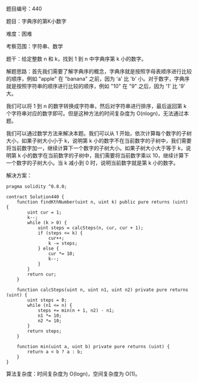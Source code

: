 题目编号：440

题目：字典序的第K小数字

难度：困难

考察范围：字符串、数学

题干：给定整数 n 和 k，找到 1 到 n 中字典序第 k 小的数字。

解题思路：首先我们需要了解字典序的概念，字典序就是按照字母表顺序进行比较的顺序，例如 "apple" 在 "banana" 之前，因为 'a' 比 'b' 小。对于数字，字典序就是按照字符串的顺序进行比较的顺序，例如 "10" 在 "9" 之后，因为 '1' 比 '9' 大。

我们可以将 1 到 n 的数字转换成字符串，然后对字符串进行排序，最后返回第 k 个字符串对应的数字即可。但是这种方法的时间复杂度为 O(nlogn)，无法通过本题。

我们可以通过数学方法来解决本题。我们可以从 1 开始，依次计算每个数字的子树大小，如果子树大小小于 k，说明第 k 小的数字不在当前数字的子树中，我们需要将当前数字加一，继续计算下一个数字的子树大小。如果子树大小大于等于 k，说明第 k 小的数字在当前数字的子树中，我们需要将当前数字乘以 10，继续计算下一个数字的子树大小。当 k 减小到 0 时，说明当前数字就是第 k 小的数字。

解决方案：

```
pragma solidity ^0.8.0;

contract Solution440 {
    function findKthNumber(uint n, uint k) public pure returns (uint) {
        uint cur = 1;
        k--;
        while (k > 0) {
            uint steps = calcSteps(n, cur, cur + 1);
            if (steps <= k) {
                cur++;
                k -= steps;
            } else {
                cur *= 10;
                k--;
            }
        }
        return cur;
    }

    function calcSteps(uint n, uint n1, uint n2) private pure returns (uint) {
        uint steps = 0;
        while (n1 <= n) {
            steps += min(n + 1, n2) - n1;
            n1 *= 10;
            n2 *= 10;
        }
        return steps;
    }

    function min(uint a, uint b) private pure returns (uint) {
        return a < b ? a : b;
    }
}
```

算法复杂度：时间复杂度为 O(logn)，空间复杂度为 O(1)。